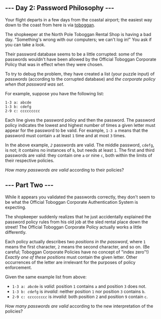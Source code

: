 ## --- Day 2: Password Philosophy ---

Your flight departs in a few days from the coastal airport; the easiest way down to the coast from here is via <a href="https://en.wikipedia.org/wiki/Toboggan" target="_blank">toboggan</a>.

The shopkeeper at the North Pole Toboggan Rental Shop is having a bad day. "Something's wrong with our computers; we can't log in!" You ask if you can take a look.

Their password database seems to be a little corrupted: some of the passwords wouldn't have been allowed by the <span title="To ensure your safety, your password must be the following string...">Official Toboggan Corporate Policy</span> that was in effect when they were chosen.

To try to debug the problem, they have created a list (your puzzle input) of _passwords_ (according to the corrupted database) and _the corporate policy when that password was set_.

For example, suppose you have the following list:

    1-3 a: abcde
    1-3 b: cdefg
    2-9 c: ccccccccc

Each line gives the password policy and then the password. The password policy indicates the lowest and highest number of times a given letter must appear for the password to be valid. For example, `` 1-3 a `` means that the password must contain `` a `` at least `` 1 `` time and at most `` 3 `` times.

In the above example, <code><em>2</em></code> passwords are valid. The middle password, `` cdefg ``, is not; it contains no instances of `` b ``, but needs at least `` 1 ``. The first and third passwords are valid: they contain one `` a `` or nine `` c ``, both within the limits of their respective policies.

_How many passwords are valid_ according to their policies?

## --- Part Two ---

While it appears you validated the passwords correctly, they don't seem to be what the Official Toboggan Corporate Authentication System is expecting.

The shopkeeper suddenly realizes that he just accidentally explained the password policy rules from his old job at the sled rental place down the street! The Official Toboggan Corporate Policy actually works a little differently.

Each policy actually describes two _positions in the password_, where `` 1 `` means the first character, `` 2 `` means the second character, and so on. (Be careful; Toboggan Corporate Policies have no concept of "index zero"!) _Exactly one of these positions_ must contain the given letter. Other occurrences of the letter are irrelevant for the purposes of policy enforcement.

Given the same example list from above:

*   <code>1-3 a: <em>a</em>b<em>c</em>de</code> is _valid_: position `` 1 `` contains `` a `` and position `` 3 `` does not.
*   <code>1-3 b: <em>c</em>d<em>e</em>fg</code> is _invalid_: neither position `` 1 `` nor position `` 3 `` contains `` b ``.
*   <code>2-9 c: c<em>c</em>cccccc<em>c</em></code> is _invalid_: both position `` 2 `` and position `` 9 `` contain `` c ``.

_How many passwords are valid_ according to the new interpretation of the policies?